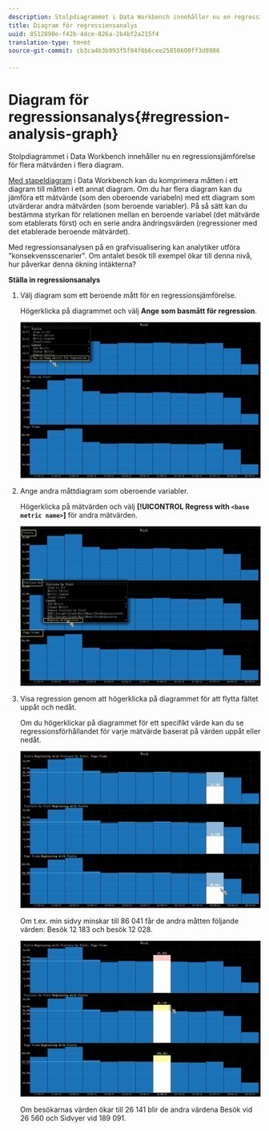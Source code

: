 ```yaml
---
description: Stolpdiagrammet i Data Workbench innehåller nu en regressionsjämförelse för flera mätvärden i flera diagram.
title: Diagram för regressionsanalys
uuid: 8512890e-f42b-4dce-826a-2b4bf2a215f4
translation-type: tm+mt
source-git-commit: cb3ca4b3b993f5f04f6b6cee25850600ff3d8986

---
```



# Diagram för regressionsanalys{#regression-analysis-graph}

Stolpdiagrammet i Data Workbench innehåller nu en regressionsjämförelse för flera mätvärden i flera diagram.

[Med stapeldiagram](https://docs.adobe.com/content/help/en/data-workbench/using/client/analysis-visualizations/graphs/c-graphs.html) i Data Workbench kan du komprimera måtten i ett diagram till måtten i ett annat diagram. Om du har flera diagram kan du jämföra ett mätvärde (som den oberoende variabeln) med ett diagram som utvärderar andra mätvärden (som beroende variabler). På så sätt kan du bestämma styrkan för relationen mellan en beroende variabel (det mätvärde som etablerats först) och en serie andra ändringsvärden (regressioner med det etablerade beroende mätvärdet).

Med regressionsanalysen på en grafvisualisering kan analytiker utföra &quot;konsekvensscenarier&quot;. Om antalet besök till exempel ökar till denna nivå, hur påverkar denna ökning intäkterna?

**Ställa in regressionsanalys**

1. Välj diagram som ett beroende mått för en regressionsjämförelse.

   Högerklicka på diagrammet och välj **Ange som basmått för regression**.

   ![](assets/c_graph_regression_1.png)

1. Ange andra måttdiagram som oberoende variabler.

   Högerklicka på mätvärden och välj **[!UICONTROL Regress with `<base metric name>`]** för andra mätvärden.

   ![](assets/c_graph_regression.png)

1. Visa regression genom att högerklicka på diagrammet för att flytta fältet uppåt och nedåt.

   Om du högerklickar på diagrammet för ett specifikt värde kan du se regressionsförhållandet för varje mätvärde baserat på värden uppåt eller nedåt.

   ![](assets/c_graph_regression_2.png)

   Om t.ex. min sidvy minskar till 86 041 får de andra måtten följande värden: Besök 12 183 och besök 12 028.

   ![](assets/c_graph_regression_3.png)

   Om besökarnas värden ökar till 26 141 blir de andra värdena Besök vid 26 560 och Sidvyer vid 189 091.

